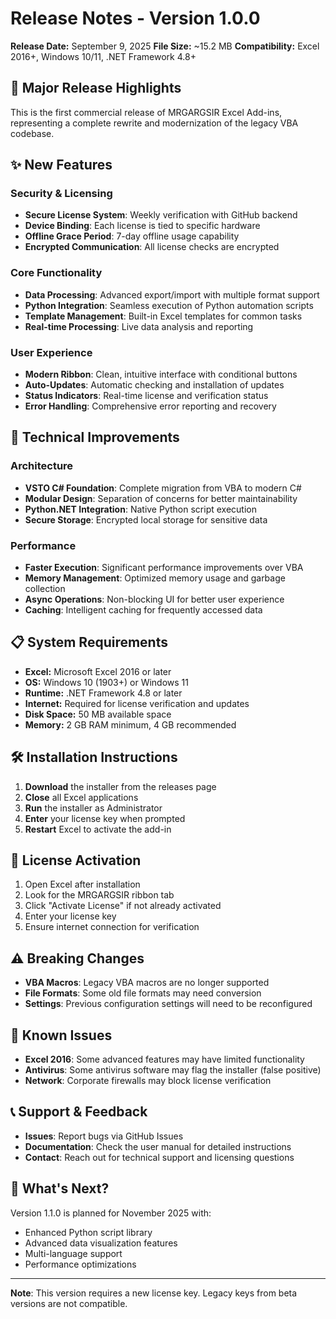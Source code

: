 # Release Notes - Version 1.0.0

**Release Date:** September 9, 2025
**File Size:** ~15.2 MB
**Compatibility:** Excel 2016+, Windows 10/11, .NET Framework 4.8+

## 🎉 Major Release Highlights

This is the first commercial release of MRGARGSIR Excel Add-ins, representing a complete rewrite and modernization of the legacy VBA codebase.

## ✨ New Features

### **Security & Licensing**
- **Secure License System**: Weekly verification with GitHub backend
- **Device Binding**: Each license is tied to specific hardware
- **Offline Grace Period**: 7-day offline usage capability
- **Encrypted Communication**: All license checks are encrypted

### **Core Functionality**
- **Data Processing**: Advanced export/import with multiple format support
- **Python Integration**: Seamless execution of Python automation scripts
- **Template Management**: Built-in Excel templates for common tasks
- **Real-time Processing**: Live data analysis and reporting

### **User Experience**
- **Modern Ribbon**: Clean, intuitive interface with conditional buttons
- **Auto-Updates**: Automatic checking and installation of updates
- **Status Indicators**: Real-time license and verification status
- **Error Handling**: Comprehensive error reporting and recovery

## 🔧 Technical Improvements

### **Architecture**
- **VSTO C# Foundation**: Complete migration from VBA to modern C#
- **Modular Design**: Separation of concerns for better maintainability
- **Python.NET Integration**: Native Python script execution
- **Secure Storage**: Encrypted local storage for sensitive data

### **Performance**
- **Faster Execution**: Significant performance improvements over VBA
- **Memory Management**: Optimized memory usage and garbage collection
- **Async Operations**: Non-blocking UI for better user experience
- **Caching**: Intelligent caching for frequently accessed data

## 📋 System Requirements

- **Excel:** Microsoft Excel 2016 or later
- **OS:** Windows 10 (1903+) or Windows 11
- **Runtime:** .NET Framework 4.8 or later
- **Internet:** Required for license verification and updates
- **Disk Space:** 50 MB available space
- **Memory:** 2 GB RAM minimum, 4 GB recommended

## 🛠 Installation Instructions

1. **Download** the installer from the releases page
2. **Close** all Excel applications
3. **Run** the installer as Administrator
4. **Enter** your license key when prompted
5. **Restart** Excel to activate the add-in

## 🔑 License Activation

1. Open Excel after installation
2. Look for the MRGARGSIR ribbon tab
3. Click "Activate License" if not already activated
4. Enter your license key
5. Ensure internet connection for verification

## ⚠️ Breaking Changes

- **VBA Macros**: Legacy VBA macros are no longer supported
- **File Formats**: Some old file formats may need conversion
- **Settings**: Previous configuration settings will need to be reconfigured

## 🐛 Known Issues

- **Excel 2016**: Some advanced features may have limited functionality
- **Antivirus**: Some antivirus software may flag the installer (false positive)
- **Network**: Corporate firewalls may block license verification

## 📞 Support & Feedback

- **Issues**: Report bugs via GitHub Issues
- **Documentation**: Check the user manual for detailed instructions
- **Contact**: Reach out for technical support and licensing questions

## 🔄 What's Next?

Version 1.1.0 is planned for November 2025 with:
- Enhanced Python script library
- Advanced data visualization features
- Multi-language support
- Performance optimizations

---

**Note**: This version requires a new license key. Legacy keys from beta versions are not compatible.
